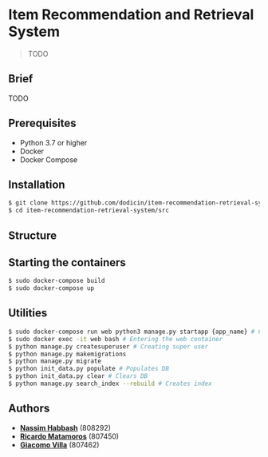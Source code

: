 # Item Recommendation and Retrieval System
>TODO

## Brief

TODO

## Prerequisites

* Python 3.7 or higher
* Docker
* Docker Compose

## Installation
```sh
$ git clone https://github.com/dodicin/item-recommendation-retrieval-system
$ cd item-recommendation-retrieval-system/src
```
## Structure



## Starting the containers
```sh
$ sudo docker-compose build 
$ sudo docker-compose up
```

## Utilities
```sh
$ sudo docker-compose run web python3 manage.py startapp {app_name} # Creates {app_name} in the project (after building)
$ sudo docker exec -it web bash # Entering the web container
$ python manage.py createsuperuser # Creating super user 
$ python manage.py makemigrations 
$ python manage.py migrate
$ python init_data.py populate # Populates DB
$ python init_data.py clear # Clears DB
$ python manage.py search_index --rebuild # Creates index
```


## Authors

* [**Nassim Habbash**](https://github.com/dodicin) (808292)
* [**Ricardo Matamoros**](https://github.com/ricardoanibalmatamorosaragon) (807450)
* [**Giacomo Villa**](https://github.com/Villone96) (807462)
